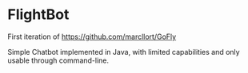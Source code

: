 # FlightBot

First iteration of https://github.com/marcllort/GoFly

Simple Chatbot implemented in Java, with limited capabilities and only usable through command-line.
